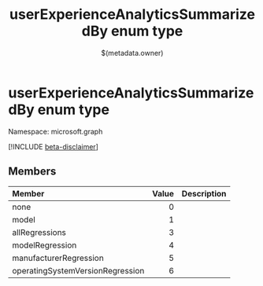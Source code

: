 ﻿---
title: "userExperienceAnalyticsSummarizedBy enum type"
description: ""
localization_priority: Normal
author: "$(metadata.owner)"
ms.prod: ""
doc_type: enumPageType
---

# userExperienceAnalyticsSummarizedBy enum type

Namespace: microsoft.graph

[!INCLUDE [beta-disclaimer](../../includes/beta-disclaimer.md)]

## Members

| Member                           | Value | Description |
| :------------------------------- | ----: | :---------- |
| none                             | 0     |             |
| model                            | 1     |             |
| allRegressions                   | 3     |             |
| modelRegression                  | 4     |             |
| manufacturerRegression           | 5     |             |
| operatingSystemVersionRegression | 6     |             |